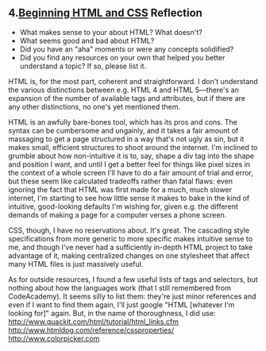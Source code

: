 ## 4.[Beginning HTML and CSS](4_beginning_HTML_CSS/readme.mc) Reflection

* What makes sense to your about HTML? What doesn't? 
* What seems good and bad about HTML?
* Did you have an "aha" moments or were any concepts solidified?
* Did you find any resources on your own that helped you better understand a topic? If so, please list it.

HTML is, for the most part, coherent and straightforward. I don't understand the various distinctions between e.g. HTML 4 and HTML 5—there's an expansion of the number of available tags and attributes, but if there are any other distinctions, no one's yet mentioned them. 

HTML is an awfully bare-bones tool, which has its pros and cons. The syntax can be cumbersome and ungainly, and it takes a fair amount of massaging to get a page structured in a way that's not ugly as sin, but it makes small, efficient structures to shoot around the internet. I'm inclined to grumble about how non-intuitive it is to, say, shape a div tag into the shape and position I want, and until I get a better feel for things like pixel sizes in the context of a whole screen I'll have to do a fair amount of trial and error, but these seem like calculated tradeoffs rather than fatal flaws: even ignoring the fact that HTML was first made for a much, much slower internet, I'm starting to see how little sense it makes to bake in the kind of intuitive, good-looking defaults I'm wishing for, given e.g. the different demands of making a page for a computer verses a phone screen.

CSS, though, I have no reservations about. It's great. The cascading style specifications from more generic to more specific makes intuitive sense to me, and though I've never had a sufficiently in-depth HTML project to take advantage of it, making centralized changes on one stylesheet that affect many HTML files is just massively useful.

As for outside resources, I found a few useful lists of tags and selectors, but nothing about how the languages work (that I still remembered from CodeAcademy). It seems silly to list them: they're just minor references and even if I want to find them again, I'll just google "HTML [whatever I'm looking for]" again. But, in the name of thoroughness, I did use:
http://www.quackit.com/html/tutorial/html_links.cfm
http://www.htmldog.com/reference/cssproperties/
http://www.colorpicker.com
